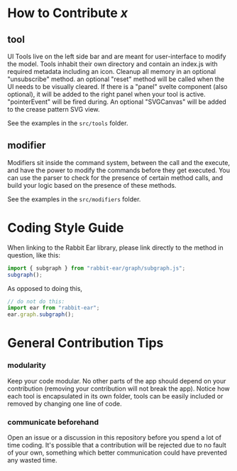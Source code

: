 # How to Contribute _x_

## tool

UI Tools live on the left side bar and are meant for user-interface to modify the model. Tools inhabit their own directory and contain an index.js with required metadata including an icon. Cleanup all memory in an optional "unsubscribe" method. an optional "reset" method will be called when the UI needs to be visually cleared. If there is a "panel" svelte component (also optional), it will be added to the right panel when your tool is active. "pointerEvent" will be fired during. An optional "SVGCanvas" will be added to the crease pattern SVG view.

See the examples in the `src/tools` folder. 

## modifier

Modifiers sit inside the command system, between the call and the execute, and have the power to modify the commands before they get executed. You can use the parser to check for the presence of certain method calls, and build your logic based on the presence of these methods.

See the examples in the `src/modifiers` folder. 

# Coding Style Guide

When linking to the Rabbit Ear library, please link directly to the method in question, like this:

```js
import { subgraph } from "rabbit-ear/graph/subgraph.js";
subgraph();
```

As opposed to doing this,

```js
// do not do this:
import ear from "rabbit-ear";
ear.graph.subgraph();
```

# General Contribution Tips

### modularity

Keep your code modular. No other parts of the app should depend on your contribution (removing your contribution will not break the app). Notice how each tool is encapsulated in its own folder, tools can be easily included or removed by changing one line of code.

### communicate beforehand

Open an issue or a discussion in this repository before you spend a lot of time coding. It's possible that a contribution will be rejected due to no fault of your own, something which better communication could have prevented any wasted time.
